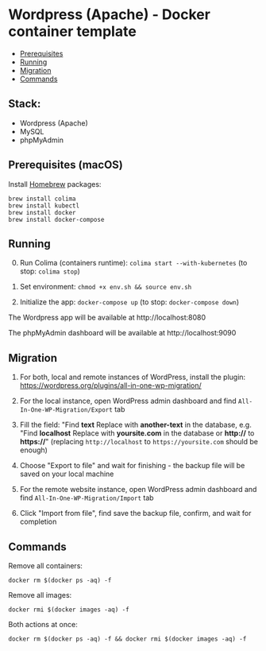 # Wordpress (Apache) - Docker container template

- [Prerequisites](#prerequisites)
- [Running](#running)
- [Migration](#migration)
- [Commands](#commands)

## Stack:

- Wordpress (Apache)
- MySQL
- phpMyAdmin

## Prerequisites (macOS)

Install [Homebrew](https://brew.sh/) packages:

```
brew install colima
brew install kubectl
brew install docker
brew install docker-compose
```

## Running

0. Run Colima (containers runtime): `colima start --with-kubernetes` (to stop: `colima stop`)

1. Set environment: `chmod +x env.sh && source env.sh`

2. Initialize the app: `docker-compose up` (to stop: `docker-compose down`)

The Wordpress app will be available at http://localhost:8080

The phpMyAdmin dashboard will be available at http://localhost:9090

## Migration

1. For both, local and remote instances of WordPress, install the plugin: https://wordpress.org/plugins/all-in-one-wp-migration/

2. For the local instance, open WordPress admin dashboard and find `All-In-One-WP-Migration/Export` tab

3. Fill the field: "Find **text** Replace with **another-text** in the database, e.g. "Find **localhost** Replace with **yoursite.com** in the database or **http://** to **https://**" (replacing `http://localhost` to `https://yoursite.com` should be enough)

4. Choose "Export to file" and wait for finishing - the backup file will be saved on your local machine

5. For the remote website instance, open WordPress admin dashboard and find `All-In-One-WP-Migration/Import` tab

6. Click "Import from file", find save the backup file, confirm, and wait for completion

## Commands

Remove all containers:

`docker rm $(docker ps -aq) -f`

Remove all images:

`docker rmi $(docker images -aq) -f`

Both actions at once:

`docker rm $(docker ps -aq) -f && docker rmi $(docker images -aq) -f`
